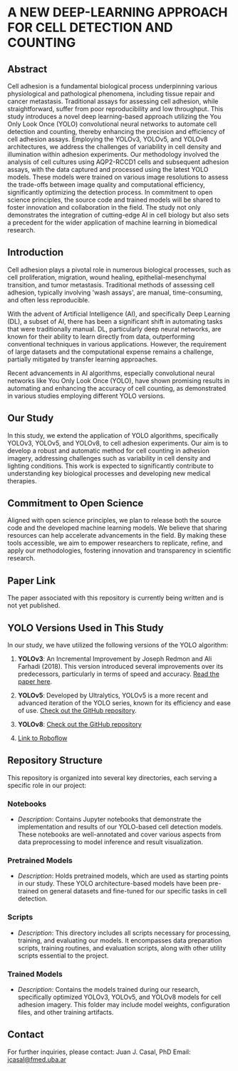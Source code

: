 # A NEW DEEP-LEARNING APPROACH FOR CELL DETECTION AND COUNTING

## Abstract
Cell adhesion is a fundamental biological process underpinning various physiological and pathological phenomena, including tissue repair and cancer metastasis. Traditional assays for assessing cell adhesion, while straightforward, suffer from poor reproducibility and low throughput. This study introduces a novel deep learning-based approach utilizing the You Only Look Once (YOLO) convolutional neural networks to automate cell detection and counting, thereby enhancing the precision and efficiency of cell adhesion assays. Employing the YOLOv3, YOLOv5, and YOLOv8 architectures, we address the challenges of variability in cell density and illumination within adhesion experiments. Our methodology involved the analysis of cell cultures using AQP2-RCCD1 cells and subsequent adhesion assays, with the data captured and processed using the latest YOLO models. These models were trained on various image resolutions to assess the trade-offs between image quality and computational efficiency, significantly optimizing the detection process. In commitment to open science principles, the source code and trained models will be shared to foster innovation and collaboration in the field. The study not only demonstrates the integration of cutting-edge AI in cell biology but also sets a precedent for the wider application of machine learning in biomedical research.

## Introduction
Cell adhesion plays a pivotal role in numerous biological processes, such as cell proliferation, migration, wound healing, epithelial-mesenchymal transition, and tumor metastasis. Traditional methods of assessing cell adhesion, typically involving 'wash assays', are manual, time-consuming, and often less reproducible.

With the advent of Artificial Intelligence (AI), and specifically Deep Learning (DL), a subset of AI, there has been a significant shift in automating tasks that were traditionally manual. DL, particularly deep neural networks, are known for their ability to learn directly from data, outperforming conventional techniques in various applications. However, the requirement of large datasets and the computational expense remains a challenge, partially mitigated by transfer learning approaches.

Recent advancements in AI algorithms, especially convolutional neural networks like You Only Look Once (YOLO), have shown promising results in automating and enhancing the accuracy of cell counting, as demonstrated in various studies employing different YOLO versions.

## Our Study
In this study, we extend the application of YOLO algorithms, specifically YOLOv3, YOLOv5, and YOLOv8, to cell adhesion experiments. Our aim is to develop a robust and automatic method for cell counting in adhesion imagery, addressing challenges such as variability in cell density and lighting conditions. This work is expected to significantly contribute to understanding key biological processes and developing new medical therapies.

## Commitment to Open Science
Aligned with open science principles, we plan to release both the source code and the developed machine learning models. We believe that sharing resources can help accelerate advancements in the field. By making these tools accessible, we aim to empower researchers to replicate, refine, and apply our methodologies, fostering innovation and transparency in scientific research.

## Paper Link
The paper associated with this repository is currently being written and is not yet published.

## YOLO Versions Used in This Study
In our study, we have utilized the following versions of the YOLO algorithm:

1. **YOLOv3**: An Incremental Improvement by Joseph Redmon and Ali Farhadi (2018). This version introduced several improvements over its predecessors, particularly in terms of speed and accuracy. [Read the paper here](https://arxiv.org/abs/1804.02767).

2. **YOLOv5**: Developed by Ultralytics, YOLOv5 is a more recent and advanced iteration of the YOLO series, known for its efficiency and ease of use. [Check out the GitHub repository](https://github.com/ultralytics/yolov5).

3. **YOLOv8**: [Check out the GitHub repository](https://github.com/ultralytics/ultralytics)

4. [Link to Roboflow]()

## Repository Structure
This repository is organized into several key directories, each serving a specific role in our project:

### Notebooks
- _Description_: Contains Jupyter notebooks that demonstrate the implementation and results of our YOLO-based cell detection models. These notebooks are well-annotated and cover various aspects from data preprocessing to model inference and result visualization.

### Pretrained Models
- _Description_: Holds pretrained models, which are used as starting points in our study. These YOLO architecture-based models have been pre-trained on general datasets and fine-tuned for our specific tasks in cell detection.

### Scripts
- _Description_: This directory includes all scripts necessary for processing, training, and evaluating our models. It encompasses data preparation scripts, training routines, and evaluation scripts, along with other utility scripts essential to the project.

### Trained Models
- _Description_: Contains the models trained during our research, specifically optimized YOLOv3, YOLOv5, and YOLOv8 models for cell adhesion imagery. This folder may include model weights, configuration files, and other training artifacts.

## Contact
For further inquiries, please contact:
Juan J. Casal, PhD
Email: [jcasal@fmed.uba.ar](mailto:jcasal@fmed.uba.ar)

